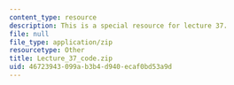 ```yaml
---
content_type: resource
description: This is a special resource for lecture 37.
file: null
file_type: application/zip
resourcetype: Other
title: Lecture_37_code.zip
uid: 46723943-099a-b3b4-d940-ecaf0bd53a9d
---
```

